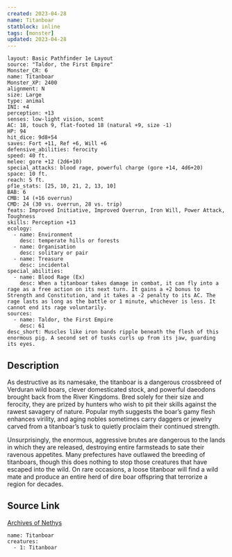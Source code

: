 ```yaml
---
created: 2023-04-28
name: Titanboar
statblock: inline
tags: [monster]
updated: 2023-04-28
---
```

```statblock
layout: Basic Pathfinder 1e Layout
source: "Taldor, the First Empire"
Monster_CR: 6
name: Titanboar
Monster_XP: 2400
alignment: N
size: Large
type: animal
INI: +4
perception: +13
senses: low-light vision, scent
AC: 18, touch 9, flat-footed 18 (natural +9, size -1)
HP: 94
hit_dice: 9d8+54
saves: Fort +11, Ref +6, Will +6
defensive_abilities: ferocity
speed: 40 ft.
melee: gore +12 (2d6+10)
special_attacks: blood rage, powerful charge (gore +14, 4d6+20)
space: 10 ft.
reach: 5 ft.
pf1e_stats: [25, 10, 21, 2, 13, 10]
BAB: 6
CMB: 14 (+16 overrun)
CMD: 24 (30 vs. overrun, 28 vs. trip)
feats: Improved Initiative, Improved Overrun, Iron Will, Power Attack, Toughness
skills: Perception +13
ecology:
  - name: Environment
    desc: temperate hills or forests
  - name: Organisation
    desc: solitary or pair
  - name: Treasure
    desc: incidental
special_abilities:
  - name: Blood Rage (Ex)
    desc: When a titanboar takes damage in combat, it can fly into a rage as a free action on its next turn. It gains a +2 bonus to Strength and Constitution, and it takes a -2 penalty to its AC. The rage lasts as long as the battle or 1 minute, whichever is less. It cannot end its rage voluntarily.
sources:
  - name: Taldor, the First Empire
    desc: 61
desc_short: Muscles like iron bands ripple beneath the flesh of this enormous pig. A second set of tusks curls up from its jaw, guarding its eyes.
```
## Description
As destructive as its namesake, the titanboar is a dangerous crossbreed of Verduran wild boars, clever domesticated stock, and powerful daeodons brought back from the River Kingdoms. Bred solely for their size and ferocity, they are prized by hunters who wish to pit their skills against the rawest savagery of nature. Popular myth suggests the boar’s gamy flesh enhances virility, and aging nobles sometimes carry daggers or jewelry carved from a titanboar’s tusk to quietly proclaim their continued strength.

Unsurprisingly, the enormous, aggressive brutes are dangerous to the lands in which they are released, destroying entire farmsteads to sate their ravenous appetites. Many prefectures have outlawed the breeding of titanboars, though this does nothing to stop those creatures that have escaped into the wild. On rare occasions, a loose titanboar will find a wild mate and produce an entire herd of dire boar offspring that terrorize a region for decades.
## Source Link
[Archives of Nethys](https://aonprd.com/MonsterDisplay.aspx?ItemName=Titanboar)
```encounter-table
name: Titanboar
creatures:
  - 1: Titanboar
```
